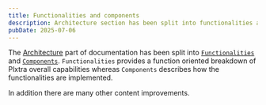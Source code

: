 ```yaml
---
title: Functionalities and components
description: Architecture section has been split into functionalities and components.
pubDate: 2025-07-06
---
```


The [Architecture](/architecture/) part of documentation has been split into [`Functionalities`](/architecture/functionalities/) and [`Components`](/architecture/components/). `Functionalities` provides a function oriented breakdown of Plxtra overall capabilities whereas `Components` describes how the functionalities are implemented.

In addition there are many other content improvements.
